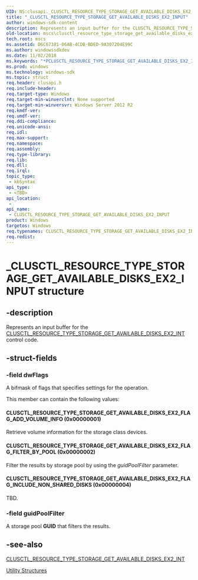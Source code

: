 ```yaml
---
UID: NS:clusapi._CLUSCTL_RESOURCE_TYPE_STORAGE_GET_AVAILABLE_DISKS_EX2_INPUT
title: "_CLUSCTL_RESOURCE_TYPE_STORAGE_GET_AVAILABLE_DISKS_EX2_INPUT"
author: windows-sdk-content
description: Represents an input buffer for the CLUSCTL_RESOURCE_TYPE_STORAGE_GET_AVAILABLE_DISKS_EX2_INT control code.
old-location: mscs\clusctl_resource_type_storage_get_available_disks_ex2_input.htm
tech.root: mscs
ms.assetid: D6C67381-06AB-4CDB-BDED-9A307204E99C
ms.author: windowssdkdev
ms.date: 11/02/2018
ms.keywords: "*PCLUSCTL_RESOURCE_TYPE_STORAGE_GET_AVAILABLE_DISKS_EX2_INPUT, CLUSCTL_RESOURCE_TYPE_STORAGE_GET_AVAILABLE_DISKS_EX2_FLAG_ADD_VOLUME_INFO, CLUSCTL_RESOURCE_TYPE_STORAGE_GET_AVAILABLE_DISKS_EX2_FLAG_FILTER_BY_POOL, CLUSCTL_RESOURCE_TYPE_STORAGE_GET_AVAILABLE_DISKS_EX2_FLAG_INCLUDE_NON_SHARED_DISKS, CLUSCTL_RESOURCE_TYPE_STORAGE_GET_AVAILABLE_DISKS_EX2_INPUT, CLUSCTL_RESOURCE_TYPE_STORAGE_GET_AVAILABLE_DISKS_EX2_INPUT structure [Failover Cluster], PCLUSCTL_RESOURCE_TYPE_STORAGE_GET_AVAILABLE_DISKS_EX2_INPUT, PCLUSCTL_RESOURCE_TYPE_STORAGE_GET_AVAILABLE_DISKS_EX2_INPUT structure pointer [Failover Cluster], _CLUSCTL_RESOURCE_TYPE_STORAGE_GET_AVAILABLE_DISKS_EX2_INPUT, clusapi/CLUSCTL_RESOURCE_TYPE_STORAGE_GET_AVAILABLE_DISKS_EX2_INPUT, clusapi/PCLUSCTL_RESOURCE_TYPE_STORAGE_GET_AVAILABLE_DISKS_EX2_INPUT, mscs.clusctl_resource_type_storage_get_available_disks_ex2_input"
ms.prod: windows
ms.technology: windows-sdk
ms.topic: struct
req.header: clusapi.h
req.include-header: 
req.target-type: Windows
req.target-min-winverclnt: None supported
req.target-min-winversvr: Windows Server 2012 R2
req.kmdf-ver: 
req.umdf-ver: 
req.ddi-compliance: 
req.unicode-ansi: 
req.idl: 
req.max-support: 
req.namespace: 
req.assembly: 
req.type-library: 
req.lib: 
req.dll: 
req.irql: 
topic_type:
 - kbSyntax
api_type:
 - <TBD>
api_location:
 -
api_name:
 - CLUSCTL_RESOURCE_TYPE_STORAGE_GET_AVAILABLE_DISKS_EX2_INPUT
product: Windows
targetos: Windows
req.typenames: CLUSCTL_RESOURCE_TYPE_STORAGE_GET_AVAILABLE_DISKS_EX2_INPUT, *PCLUSCTL_RESOURCE_TYPE_STORAGE_GET_AVAILABLE_DISKS_EX2_INPUT
req.redist: 
---
```


# _CLUSCTL_RESOURCE_TYPE_STORAGE_GET_AVAILABLE_DISKS_EX2_INPUT structure


## -description


Represents an input buffer for the <a href="https://msdn.microsoft.com/F3FF3348-4F75-4E7D-9C19-13A641B0E8E1">CLUSCTL_RESOURCE_TYPE_STORAGE_GET_AVAILABLE_DISKS_EX2_INT</a>  control code.


## -struct-fields




### -field dwFlags

A bifmask of flags that specifies settings for the operation.


This member can contain the following values:





#### CLUSCTL_RESOURCE_TYPE_STORAGE_GET_AVAILABLE_DISKS_EX2_FLAG_ADD_VOLUME_INFO (0x00000001)

Retrieve volume information for the storage class devices.



#### CLUSCTL_RESOURCE_TYPE_STORAGE_GET_AVAILABLE_DISKS_EX2_FLAG_FILTER_BY_POOL (0x00000002)

Filter the results by storage pool by using the  <i>guidPoolFilter</i> parameter.



#### CLUSCTL_RESOURCE_TYPE_STORAGE_GET_AVAILABLE_DISKS_EX2_FLAG_INCLUDE_NON_SHARED_DISKS (0x00000004)

TBD.


### -field guidPoolFilter

A storage pool <b>GUID</b> that filters the results.


## -see-also




<a href="https://msdn.microsoft.com/F3FF3348-4F75-4E7D-9C19-13A641B0E8E1">CLUSCTL_RESOURCE_TYPE_STORAGE_GET_AVAILABLE_DISKS_EX2_INT</a>



<a href="https://msdn.microsoft.com/45da8dbc-dd70-4f95-b933-66d8e4340448">Utility Structures</a>
 

 

